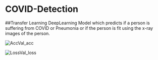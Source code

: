 # COVID-Detection
   
   ##Transfer Learning DeepLearning Model which predicts if a person is suffering from COVID or Pneumonia or if the person is fit using the x-ray images of the person.


![AccVal_acc](https://user-images.githubusercontent.com/63781208/119104230-e3232700-b9d0-11eb-8a93-c675ecceb0a9.png)




![LossVal_loss](https://user-images.githubusercontent.com/63781208/119104191-d6063800-b9d0-11eb-96dd-9f0e1035b969.png)

